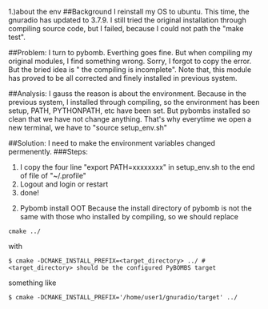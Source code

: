1.)about the env
##Background
I reinstall my OS to ubuntu. This time, the gnuradio has updated to 3.7.9. I still tried the original installation through compiling source code, but I failed, because I could not path the "make test".

##Problem:
I turn to pybomb. Everthing goes fine. But when compiling my original modules, I find something wrong. Sorry, I forgot to copy the error. But the bried idea is " the compiling is incomplete".
Note that, this module has proved to be all corrected and finely installed in previous system. 

##Analysis:
I gauss the reason is about the environment. Because in the previous system, I installed through compiling, so the environment has been setup, PATH, PYTHONPATH, etc have been set. But pybombs installed so clean that we have not change anything. That's why everytime we open a new terminal, we have to "source setup_env.sh"

##Solution:
I need to make the environment variables changed permenently. 
###Steps:
1. I copy the four line "export PATH=xxxxxxxx" in setup_env.sh to the end of file of "~/.profile"
2. Logout and login   or  restart
3. done!

2) Pybomb install OOT
Because the install directory of pybomb is not the same with those who installed by compiling, so we should replace
```
cmake ../
```
with
```
$ cmake -DCMAKE_INSTALL_PREFIX=<target_directory> ../ # <target_directory> should be the configured PyBOMBS target
```
something like
```
$ cmake -DCMAKE_INSTALL_PREFIX='/home/user1/gnuradio/target' ../
```
